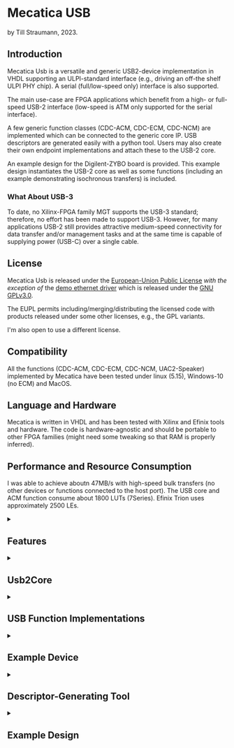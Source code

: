 # Mecatica USB

by Till Straumann, 2023.

## Introduction

Mecatica Usb is a versatile and generic USB2-device implementation in
VHDL supporting an ULPI-standard interface (e.g., driving an off-the shelf
ULPI PHY chip). A serial (full/low-speed only) interface is also supported.

The main use-case are FPGA applications which benefit from a high- or
full-speed USB-2 interface (low-speed is ATM only supported for the serial interface).

A few generic function classes (CDC-ACM, CDC-ECM, CDC-NCM) are implemented
which can be connected to the generic core IP. USB descriptors are generated
easily with a python tool. Users may also create their own endpoint
implementations and attach these to the USB-2 core.

An example design for the Digilent-ZYBO board is provided. This example
design instantiates the USB-2 core as well as some functions (including
an example demonstrating isochronous transfers) is included.

### What About USB-3

To date, no Xilinx-FPGA family MGT supports the USB-3 standard; therefore,
no effort has been made to support USB-3. However, for many applications
USB-2 still provides attractive medium-speed connectivity for data transfer
and/or management tasks and at the same time is capable of supplying power
(USB-C) over a single cable.

## License

Mecatica Usb is released under the [European-Union Public
License](https://joinup.ec.europa.eu/collection/eupl/eupl-text-eupl-12)
*with the exception of* the [demo ethernet driver](./example/sw/drv_fifo_eth.c)
which is released under the
[GNU GPLv3.0](https://www.gnu.org/licenses/gpl-3.0-standalone.html).

The EUPL permits including/merging/distributing the licensed code with
products released under some other licenses, e.g., the GPL variants.

I'm also open to use a different license.

## Compatibility

All the functions (CDC-ACM, CDC-ECM, CDC-NCM, UAC2-Speaker) implemented
by Mecatica have been tested under linux (5.15), Windows-10 (no ECM) and
MacOS.

## Language and Hardware

Mecatica is written in VHDL and has been tested with Xilinx and Efinix tools
and hardware. The code is hardware-agnostic and should be portable to other
FPGA families (might need some tweaking so that RAM is properly inferred).

## Performance and Resource Consumption

I was able to achieve aboutn 47MB/s with high-speed bulk transfers (no
other devices or functions connected to the host port). The USB core
and ACM function consume about 1800 LUTs (7Series). Efinix Trion uses
approximately 2500 LEs.

<details><summary><h2>
Features
</h2></summary>

The Usb2Core implements the following features:

 - Standard ULPI interface in output- and input-clock mode. Note, however,
   that I have experienced [strange problems](./doc/PROBLEMS.md) when trying
   to operate a `USB3340` PHY in input-clock mode. When I added a crystal to
   the board and strapped the device for output-clock mode these problems
   disappeared!

 - A serial full-speed (only) interface using legacy transceivers (such
   as STUSB03 or ULPI transceivers in serial mode) is also supported.
   This is useful on low-end FPGAs where meeting timing at 60MHz can
   become a challenge (especially for I/O).

 - Optionally provides access to ULPI-PHY registers via dedicated port for
   special use cases.

 - Speed negotiation (device starts as full-speed and tries to negotiate
   high-speed); low-speed is currently *not supported* (when using an ULPI
   transceiver; low-speed is supported with legacy/serial transceivers).

 - Extensible Endpoint-Zero implementation. The endpoint handles the standard
   requests (such as `SET_ADDRESS`, `GET_DESCRIPTOR` etc.) but also features
   interface ports that allow the application to handle class- or vendor-
   specific requests.

 - Handles the details of USB-2 transfers (such as retransmission, CRCs,
   (de-)fragmentation from/to max. packet size etc.) and (de-)multiplexes
   transfers to individual endpoints as (optionally) framed byte-streams.

 - Descriptors are usually hard-coded into the application. Optionally, the
   descriptors can be stored in block-ram and tweaked by the application
   (no structural changes must be performed!); this is intended, e.g. for
   tweaking an ethernet MAC address or other details.

 - Synchronous design; all signals are synchronous to the ULPI clock;
   endpoints may use an included FIFO to decouple clock domains. The
   featured functions all use such a FIFO which may be configured for
   asynchronous operation.

 - A tool written in Python is provided which makes assembling descriptors
   easy.

 - Example constraints for the ULPI interface (for output-clock and input-
   clock modes).

In addition to the `Usb2Core` a few standard functions which implement
standard USB device classes are provided. Compliant host-OS drivers should
support these functions out of the box (tested under linux, windows-10 and
macos).

 - CDC ACM function. This function presents a simple FIFO interface to the
   FPGA client firmware. The CDC ACM *LineState* and *SendBreak* capabilites
   are supported and accessible from dedicated interface ports.
   The *LineState* capability supports side-band channels (e.g., modem
   signals in both directions; events can be signalled to the host side
   via the function's interrupt endpoint).
   The capabilities may be disabled in the descriptors (which results
   in the corresponding logic to be removed from the design) in order
   to save resources.

     On the host this function can be accessed as an ordinary `tty` device.
     (Alternatively, the function may, e.g., be detached from the kernel
     driver and accessed directly using `libusb`.)

 - CDC ECM function. This function presents a simple FIFO interface to the
   FPGA client firmware and is recognized as an ethernet device on the host.
   This allows host software to leverage the power of the network stack
   (provided that some sort of networking is also implemented in the FPGA).
   ECM is supported by respective class-drivers under linux and macos.

 - CDC NCM function. This function presents the same simple FIFO interface
   as the ECM. It consumes slightly more resources than ECM but is supported
   out of the box by Windows -- which lacks an ECM-class driver. Linux and
   macos support NCM, too.

 - BADD Speaker class audio function. This is mainly demonstrating the
   implementation of an isochronous endpoint pair. Audio played on the host
   (under linux: using the vanilla `snd-usb-audio` driver) is converted
   into a `i2s` stream in the FPGA and forwarded to an audio-codec.
   This example also works with the native class-drivers under windows and
   macos.

The Mecatica Usb package also comes with an example design for the Digilent
ZYBO (first version) development board which features a Zynq-XC7Z010 device.
While this board is already old - it is the one I have and porting the design
to its successor or a similar one should be straightforward.

 - KiCAD hardware-design of an extension board hosting a USB connector
   and (USB3340) ULPI PHY device. The board uses 3 PMOD connector sites.

 - Instantiates all available functions.

     - ACM can sink/source data for throughput measurements.
     - ECM Ethernet function.
     - NCM Ethernet function.
     - BADD Speaker function forward `i2s` stream to the on-board SSM2603
       audio codec.

 - Demo software

     - Application using libusb for exercising max. throughput.
     - A trivial demo driver which implements an ethernet device
       *on the Zynq target* interfacing to the ECM or NCM FIFO is provided.
       This demonstrates and exercises the ECM (or NCM) ethernet function by
       connecting the Zynq-linux network stack to the host's networking.
       You cannot expect high performance from this driver or the
       firmware architecture. The FIFO can sustain the theoretical maximum
       speed of 60MB/s without problems but this is not a good software
       interface. Mecatica is aimed at FPGA applications - for software
       applications you'd use the PS USB interface. Interfacing the
       ethernet functions directly to sofware is a *demo only*.
     - Application to test/demo ACM modem line "interrupts" (uses
       `ioctl(IOCMIWAIT)`).

</details>

<details><summary><h2>
Usb2Core
</h2></summary>

The Usb2Core aggregates all the standard components necessary to provide
core functionality:

 - ULPI PHY Interface or full-speed only serial interface.
 - Line state monitor (speed negotiation, suspend/resume, reset from USB etc.)
 - Packet engine ((de)-fragmentation, CRC, endpoint (de)-multiplexing, packet
   sequencing and retransmission etc)
 - Endpoint Zero standard functionality

### ULPI Interface

The ULPI Interface is designed to minimize combinatorial paths and push
critical registers into IOBs when desirable. Meeting timing on low-level
devices can become non-trivial if these important design goals are not
observed.

#### Generics

A number of generics controls the properties of the ULPI interface:
<dl>
<dt>

`ULPI_EMU_MODE_G`

</dt> <dd>

  Set to `NONE` (default) when using the ULPI interface. This generic
  is used to enable the serial (non-ULPI) interface.

</dd><dt>

`ULPI_NXT_IOB_G`

</dt> <dd>

  Whether to place the register for `NXT` into an `IOB` should be `true`
  for output-clock mode and `false` for input-clock mode. In the latter case
  it is better to place this register in fabric because it leaves the tool
  more freedom to adjust hold-timing. In output-clock mode the ULPI interface
  is basically source-synchronous (in the PHY-\>FPGA direction) and placing
  this register into `IOB` is advantageous.

</dd><dt>

`ULPI_DIR_IOB_G`

</dt><dd>

  See `ULPI_DIR_NXT_IOB_G`.

</dd><dt>

`ULPI_DIN_IOB_G`

</dt><dd>

  See `ULPI_DIR_NXT_IOB_G`. Controls placing of the data-in registers.

</dd></dl>

#### Ports

<dl><dt>

`ulpiClk`

</dt><dd>

  Clock for the core. Synchronous to the ULPI interface.

</dd><dt>

`ulpiRst`

</dt><dd>

  Reset for the ULPI interface (ULPI IO block and line-state manager).
  This signal ***must not*** be asserted when the host signals a reset
  (`SE0`) condition (available in `usb2DevStatus` record) because the
  ULPI interface and line-state manager must continue operating.

<dd><dt>

`usb2Rst`

</dt><dd>

  Reset for the Usb2 engine. It is OK to assert this reset when the host
  signals a `SE0` condition.

</dd><dt>

`ulpiIb`, `ulpiOb`

</dt><dd>

  ULPI interface signals. Connect to the ULPI PHY via IO buffers. The
  `ulpiIb.dir` signal should control the direction of the data lines
  (combinatorial path). Consult the example design for more information.

</dd><dt>

`UlpiRegReq`, `UlpiRegRep` (special use-cases only)

</dt><dd>

  Interface to the ULPI PHY registers for specialized testing or debugging
  needs. Ordinary applications may ignore this interface (open); advanced
  users must consult the source code for more information.

</dd></dl>

### Serial Interface

Mecatica supports the use of legacy full- or low-speed transceivers over
a serial interface. When using this serial interface the ULPI interface
should be left unconnected (except for `ulpiClk`).

The serial interface implements (de-)serialization and (de-)bit stuffing
for the RX and TX path, respectively. The serial interface is enabled by
setting the `ULPI_EMU_MODE_G` generic to `FS_ONLY` or `LS_ONLY`, respectively.

The serial interface features an ULPI emulation layer which presents
parallel data to the USB core.

Note that the `ulpiClk` runs at the *bit-clock frequency* in serial mode,
i.e., 12MHz for full- and 1.5MHz for low-speed. This also applies to the
rest of Mecatica: all USB-processing as well as the endpoints etc. are
clocked at the bit-rate.

In addition to `ulpiClk` the serial interface requires a sampling clock
which must be phase-synchronous to the bit-clock at 4-times the bit-rate,
i.e., 48MHz for full- and 6MHz for low-speed.

#### Generics

<dl>
<dt>

`ULPI_EMU_MODE_G`

</dt> <dd>

  This generic is used to enable the serial (non-ULPI) interface.
  Set to `FS_ONLY` for full-speed and to `LS_ONLY` for low-speed,
  respectively.

</dd></dl>

#### Ports

<dl>
<dt>

  `ulpiClk`

</dt><dd>

  In serial mode the `ulpiClk` must run at the *bit-clock rate*
  instead of the usual 60MHz. I.e., 12MHz for full- and 1.5MHz for
  low-speed.

</dd></dt>

  `fslsSmplClk`

</dt><dd>

  Sampling clock used by RX clock recovery. This must be phase-
  synchronous to the bit-clock (`ulpiClk`) and run at 4-times the
  bit rate, i.e., 48MHz for full- and 6MHz for low-speed.

  When defining timing constraints keep in mind that the sampling-
  and bit-clock domains are *not* asynchronous, i.e., their crossing
  paths must be properly constrained by defining appropriate multicycle
  paths.

</dd></dt>

  `fslsIb`

</dt><dd>

  Inbound signals from the serial transceiver. These consist of the outputs
  of the differential- as well as the single-ended receivers.

</dd></dt>

  `fslsOb`

</dt><dd>

  Output signals to the serial transceiver. These consist of the
  single-ended `vp` and `vm` signals as well as the output-enable (`oe`)
  for direction-control of the transceiver. If the transceiver uses
  bi-directional pins then `oe` also controls the FPGA I/O pin direction.

</dd></dl>

### USB Status and Endpoint Interface Signals

<dl><dt>

`usb2DevStatus`

</dt><dd>

  Record holding global (and dynamic) information about the device state
  such as

  - whether remote wakeup is supported and enabled
  - Current Usb2 device state (Usb2-spec, 9.1)
  - Usb2 reset (as signalled by the host). This should be ORed with potential
    other sources of reset and propagated to the `usb2Rst` input.
  - The `halt`-related signals are for internal use only. Corresponding
    signals for endpoint use are part of the `usb2EpOb` records.

</dd><dt>

`usb2Rx` (special use-cases only)

</dt><dd>

  Record providing low-level USB information such as the current token
  being processed etc. The only member which is potentialy useful to
  applications is the frame-number info in the `pktHdr` sub-record:

  - `vld` qualifies the contents of the `pktHdr` record. Other fields
    are only valid while `vld` is asserted high.
  - `sof` is `true` if a start-of-frame packet is being received.
  - `tokDat` are the data bits associated with the token. In combination
    with `sof` the `tokDat` field conveys the frame number.

</dd><dt>

`usb2Ep0ReqParam`, `usb2Ep0CtlExt`, `usb2EpIb(0)`, `usb2EpOb(0)`

</dt><dd>

  Ports where an external agent handling control transfers directed
  to endpoint zero can be handled. Note that standard requests are
  handled internally, however, functionality (e.g., for class-
  specific requests) can be extended by connecting an external
  agent (see dedicated section for more information).

</dd><dt>

`usb2HiSpeedEn`

</dt><dd>

  Global device configuration; signals whether high-speed support
  should be enabled. In most cases this is tied to a static value.
  '1' for high-speed capable applications and '0' for full-speed
  only use cases.

</dd><dt>

`usb2RemoteWake`

</dt><dd>

  Signal remote wakeup. In order to take effect remote-wakeup must
  have been enabled by the host and marked as supported in the currently
  active configuration descriptor.

</dd><dt>

`usb2SelfPowered`

</dt><dd>

  Signal whether the device is currently self powered (for supporting
  the `GET_STATUS`request).

</dd><dt>

`usb2EpIb`, `usbEpOb`

</dt><dd>

  Array of endpoint signals. These are the main ports where endpoints are
  attached. Consult the dedicated section for more information.

</dd></dl>

### Endpoint Interface

Endpoints in Mecatica Usb are grouped in *pairs* sharing the same endpoint
address but supporting different directions (IN/OUT). It is possible that
one direction remains unused (this would be indicated by a missing desriptor
for the unused half of the pair).

The signals used for communication with endpoint pairs are grouped into
an *inbound* (signals originating at the endpoint and being read by
the Usb2Core) port (`usb2EpIb`) and an *outbound* (`usb2EpOb`) port
(signals originating in the Usb2Core and being read by the endpoints).

`usb2EpIb` and `usb2EpOb` are *arrays* with each array element connecting
to an endpoint pair. The array elements are of types `Usb2EndpPairIbType`
and `Usb2EndpPairObType`, respectively.

The signals communicated to/from the endpoints can be divided into three
groups:

 - configuration information (`config`). This record communicates information
   about the currently active configuration and interface alt-setting (such as
   the currently active 'maxPacketSize').
 - data exchange and handshake (`mstOut`, `subInp`, `mstCtl`, `bFramedInp`,
   `mstInp`, and `subOut`).
 - *Halt-feature* (`haltedInp`, `haltedOut`) and *STALL* support (`stalledInp`,
   `stalledOut`). See below for details.

#### Configuration Information

The `config` record conveys the currently active transfer-type and maximum
packet size of an endpoint pair. This also includes information whether an
endpoint is currently "running". Usb interfaces may have multiple alt-settings
and only endpoints which are part of the currently active alt-setting are
"running"; others may have to be explicitly reset. E.g., the CDC ECM specification
mandates (3.3) that when the host selects the first alt-setting (which must not
have *any* endpoints) to "recover the network aspects of a device to known states".

An endpoint shall detect if it is currently running by using the `epInpRunning()`
and `epOutRunning()` functions.

More details are explained in `Usb2Pkg.vhd`.

#### Data Exchange

Data exchange between endpoints and the `Usb2Core` is explained in the
[separate document](./doc/DataExchangeProtocol.md) and
[`Usb2Pkg.vhd`](./core/hdl/Usb2Pkg.vhd).

Note that the `mstCtl` member is for internal use only and is not used
by normal endpoints which only require

<dl>
<dt>

`mstOut` - output

</dt><dd>

  Data and handshake for *OUT*-directed endpoints.

</dd><dt>

`subInp` - output

</dt><dd>

  Handshake for *IN*-directed endpoints.

</dd><dt>

`mstInp` - input

</dt><dd>

  Data and handshake for *IN*-directed endpoints.

</dd><dt>

`subOut` - input

</dt><dd>

  Handshake for *OUT*-directed endpoints.

</dd><dt>

`bFramedInp` - input

</dt><dd>

 Configuration signal; signals the type of framing used by the endpoint.
 This is in most cases a static configuration-type signal.

</dd>
</dl>

#### Halt Feature

Mecatica Usb supports the Usb *HALT* feature (host may "halt" endpoints
via standard control requests, see 9.4.5 of the USB spec.). The respective
signals are:

<dl>
<dt>

`stalledInp`, `stalledOut` - input

</dt><dd>

  May be asserted by the endpoint to signal an error condition which causes
  the endpoint's "halt"-bit to be set. While this bit is set the core will
  reply with *STALL* acknowledge messages to the host. The halt-bit remains
  set after the `stalled` input is deasserted once the host issues a
  `CLEAR_FEATURE` request to the endpoint. The host may also set the halt-bit
  itself by issuing a `SET_FEATURE` request.

</dd><dt>

`haltedInp`, `haltedOut` - output

</dt><dd>

  Signals whether the endpoint is currently halted.

</dd>
</dl>

Consult the USB specification for more information about this feature.

### Endpoint Zero Interface

The endpoint zero interface lets functions communicate with the control
endpoint zero.

The endpoint zero interface consists of the signals

<dl>
<dt>

`usb2Ep0ReqParam` - output

</dt><dd>

  Holds the information passed by the `SETUP` phase of a control transaction.

</dd><dt>

`usb2Ep0CtlExt` - input

</dt><dd>

  Signals to `EP0` whether an external agent is able to handle the currently
  active request. This port also communicates when the agent is done handling
  the request as well as error status information.

</dd><dt>

`usb2EpIb(0)` - input

</dt><dd>

  The external agent supplies data and handshake signals during the data phase
  of a control request here.

</dd><dt>

`usb2EpOb(0)` - output

</dt><dd>

  The external agent observes data and handshake signals during the data phase
  of a control request here.

</dd>
</dl>

The `usb2EpIb(0)`/`usbEpOb(0)` pair groups the standard in- and outbound
endpoint signals. They follow the same protocol as ordinary endpoint pairs but are
only used during the data phase of endpoint-zero control transactions when an external
agent takes over handling such a transaction.

Note that the `Usb2Core` handles standard requests (such as `GET_DESCRIPTOR` etc.)
internally. The core also deals with the `SETUP` phase of all requests and stores
the setup data in the `usb2Ep0ReqParam` record.

Once the `SETUP` phase is done the core asserts `usb2Ep0ReqParam.vld` and at this
time an external agent may inspect the request parameters and decide if it wants
to handle the request. It *must* assert `ctlExt.ack` for one cycle concurrently
with or after seeing `vld` and at the same time signal with `ctlExt.err` and
`ctlExt.don` how it wants to proceed:

  | `vld` | `ack` | `err` | `don` | Semantics
  | ----- | ----- | ----- | ----- | ---------
  |   1   |   1   |   0   |   0   | Accept request, need more time to process
  |   1   |   1   |   1   |   1   | Reject request
  |   1   |   1   |   0   |   1   | Accept request, processing done

Note that the agent may take several clock cycles between 'seeing' `vld` and
asserting `ack`. Once the request has been accepted the agent is responsible
for handling an (optional) data phase which follows the protocol for endpoint
data exchanged described in the previous section. The respective signals are
bundled in `usb2EpIb(0)` and `usb2EpOb(0)`, respectively.

If the data phase is involving an *IN* endpoint (read request) then the agent
must monitor `usb2Ep0ReqParam.vld` and abort any transacion if this signal is
deasserted. This can happen if the host decides not to read all available data.

If the agent rejects the request (`don = ack = err = 1`) then the request is
passed on to the (internal) standard endpoint-zero and handled there if it
is a standard request. A *protocol-`STALL`* state is entered if the request
is found to be unsupported.

Further information is available in the comments of `Usb2Pkg.vhd`.

### Descriptors

Mecatica Usb uses a semi-static approach with regard to Usb descriptors.
The `Usb2AppCfgPkg.vhd` package declares a constant `USB2_APP_DESCRIPTORS_C`
which is a byte-array holding all descriptors. The contents of this constant
are not directly used by the Usb2Core.

The `Usb2DescPkg` also provides utility functions that can be used to navigate
the descriptors in order to extract information for configuring details of
the application via generics (the example application checks some capability bits
in the CDC ACM functional descriptor and sets certain generics based on the
outcome).

#### Generics

<dl>
<dt>

`DESCRIPTORS_G`

</dt><dd>

  The `Usb2Core` expects the descriptors to be passed as a generic (`DESCRIPTORS_G`).
  The application is expected to set this to

    DESCRIPTORS_G => USB2_APP_DESCRIPTORS_C

</dd><dt>

`DESCRIPTORS_BRAM_G`

</dt><dd>

The `UsbCore` also offers the option to store the descriptors in block ram. This
feature is enabled by setting

    DESCRIPTOR_BRAM_G => true

This may save some (minor amount of) LUTs when block ram is available. It also
let's the application *patch/overwrite* descriptors at run-time via a dedicated
port( see below).

</dd>
</dl>

#### Ports

If `DESCRIPTORS_BRAM_G = true` then a dedicated port gives access to the
descriptors (this port is ignored when `DESCRIPTOR_BRAM_G = false`):

<dl>
<dt>

`descRWClk` - input

</dt><dd>

  Clock for writing BRAM (may be asynchronous to the usb clock.

<dt>

`descRWIb`  - input

</dt><dd>

  Command port

  <dl><dt>

  `addr`

  </dt><dd>

   Address

  </dd><dt>

  `cen`

  </dt><dd>

   Clock-enable; must be asserted together with the address to cause
   a read or write operation. Read data is presented at `descRWOb` with one
   cycle of latency.

  </dd><dt>

  `wen`

  </dt><dd>

   Write-enable; must be asserted together with `cen` to issue a write
   operation.

  </dd><dt>

  `wdata`

  </dt><dd>

   The write date is presented at `wdata`.

  </dd></dl>

</dd><dt>

`descRWOb`  - output

</dt><dd>

  Read-back data (1 cycle of latency).

</dd>
</dl>

Modifying the descriptors has to be done with *great care* and only if you
know exactly what you are doing! The layout/structure of the descriptors
*must not* be changed. The use-case of this feature is tweaking special data
such as serial-numbers or MAC-addresses etc. Consult the example application.

#### Descriptor Layout

Mecatica Usb expects the descriptors to follow a certain layout. When descriptors
are generated using the python tool this layout is automatically observed.

##### Simple Device

A simple device supports no *DEVICE_QUALIFIER* descriptor. This could be a full-
speed device. It is not clear (to me) from the specification if it is "legal" for
a high-speed only device to forego a *DEVICE_QUALIFIER* descriptor. In any case,
it seems to work under linux, YMMV.

A simple device lists:

 1. The *DEVICE* descriptor
 2. A *CONFIGURATION* descriptor (followed by all *INTERFACE* and *ENDPOINT* descriptors
    etc.). Optionally, more *CONFIGURATION*, *INTERFACE* and *ENDPOINT* descriptors may
    follow.
 3. All string descriptors
 4. A special (non-Usb conformant) *SENTINEL* descriptor to mark the end of the
    table.

##### Dual-Speed Device

A fully compliant high-speed capable device supports *DEVICE_QUALIFIER* and
*OTHER_SPEED_CONFIGURATION* descriptors. Mecatica Usb expects these to be
listed in a specific order as outlined below. Note that no *OTHER_SPEED_CONFIGURATION*
descriptor is actually present but only ordinary *CONFIGURATION* descriptors.
The core automatically patches the descriptor-type of *CONFIGURATION* descriptors
of the currently inactive speed to be read as *OTHER_SPEED_CONFIGURATION*.

  1. Full-speed *DEVICE* descriptor
  2. Full-speed *DEVICE_QUALIFIER* descriptor (holding info about the high-speed
     *DEVICE* descriptor).
  3. Full-speed *CONFIGURATION* descriptor (followed by all *INTERFACE* and *ENDPOINT*
     descriptors etc.). Optionally, more full-speed *CONFIGURATION*, *INTERFACE* and
     *ENDPOINT* descriptors may follow.
  4. A special (non-Usb conformant) *SENTINEL* descriptor to mark the end of the
     full-speed section.
  5. High-speed *DEVICE* descriptor
  6. High-speed *DEVICE_QUALIFIER* descriptor (holding info about the full-speed
     *DEVICE* descriptor).
  7. High-speed *CONFIGURATION* descriptor (followed by all *INTERFACE* and *ENDPOINT*
     descriptors etc.). Optionally, more high-speed *CONFIGURATION*, *INTERFACE* and
     *ENDPOINT* descriptors may follow.
  8. String descriptors. Note that these are shared among all other descriptors.
  9. A special (non-Usb conformant) *SENTINEL* descriptor to mark the end of the
     table.


### Constraints

#### ULPI-IO Timing

Example files for constraining the ULPI I/O ports are provided for input-clock
(`ulpi_clkinp_io_timing.xdc`) as well as output-clock (`ulpi_clkout_io_timing.xdc1`)
mode. These files are pretty generic and assume worst-case timing as per the
ULPI spec. Additional files which are specialized for the USB3340 PHY device are
also present. You will have to customize any of these files for your specific
PHY and board delays.


On low-end devices it may turn out to be not completely trivial to meet timing
due to significant delays in the IO-buffers. The example design mitigates some
of this by using a MMCM to generate a phase-shifted clock which compensates for
some of the delay in the clock path.

#### Synchronizer Constraints

Designs which use the `ASYNC_G` feature of FIFO-based endpoints where the endpoint
clock is asynchronous to the ULPI-clock should add the constraint files associated
with the synchronizer structures to the design. It is *important* to set the
`SCOPE_TO_REF` property for these files in the Xilinx tool (for other vendors similar
steps may be required).

 - `Usb2CCSync.cc`; set `SCOPE_TO_REF` to `Usb2CCSync` and restrict its use to
   "implementation". This file defines a false-path for the clock-crossing signal.
 - `Usb2MboxSync.xdc`; set `SCOPE_TO_REF` to `Usb2MboxSync` and restrict its use
   to "implementation". This file defines the necessary false- and multicycle
   paths for the data crossing the synchronizer.

</details>

<details><summary><h2>
USB Function Implementations
</h2></summary>

### Generic FIFO Interface

All the CDC functions use internal FIFOs; ACM and ECM are based on `Usb2FifoEp.vhd`
which is a generic FIFO which can be used to implement other endpoints as well.
The internal implementaton of NCM is different but it offers the same FIFO interface
ports as the other CDC functions.

This FIFO interface is less complex than the endpoint interface to the `Usb2Core`.

The interface uses

 - a data port including a `LAST` flag which is asserted during the last transfer
   of a frame (only applicable if the function uses frames such as ethernet).
 - read- (`OUT` direction) or write-enable (`IN`) control signals.
 - empty (`OUT` direction) or full (`IN`) handshake signals.

In `OUT` direction data (and `LAST`) are ready and valid as soon as `empty` is deasserted.
Data are consumed by asserting `read-enable`.

In `IN` direction data octets (and `LAST`) are written while write-enable is asserted
and `full` is deasserted.

### CDC ACM Function

To the host the ACM function presents itself as a standard CDC-ACM device. Optionally,
(if enabled in the descriptors) the "line-break" and/or "line-state" features are
supported (ports are available to connect the respective signals).

The ACM function uses *unframed* data. The `LAST` marker is not supported/used. Data are
sent (`IN` direction) as soon as the fifo is empty or the maximum packet size is reached.
If data are sourced slower than they can be sent on the USB this may result in poor
efficiency and many small packets. In order to mitigate this effect the function offers
two ports (which work similar to the termios VTIME/VMIN feature):

 - fifoMinFillInp: data are accumulated in the `IN` fifo until this threshold is reached
   before a USB packet is formed.
 - fifoTimeFillInp: every time a data item is written to the FIFO a timer is reset. If
   the timer (which is clocked at the 60MHz ULPI clock rate) reaches the `fifoTimeFillInp`
   timeout data are sent on the USB even if the `fifoMinFillInp` threshold has not been
   reached yet. A timeout of all-ones results in an infinite timeout.

Thus, data can be accumulated in the FIFO until either the threshold is reached or the
timeout expires - which ever happens first.

The FIFO depth can be configured by means of generics.

While this function is supported on the host side natively by most operating systems
it should be noted that the native drivers probably are not very efficient (a typical
terminal application is not optimized for high throughput). However, as demonstrated by
the examples: it is quite straigntforward to overcome this limitation, e.g., by using
libusb to access the function.

### CDC ECM Function

The ECM function offers the same FIFO interface as the ACM. Because ethernet data are
always framed (using the `LAST` flag) the min-fill threshold and -timer are not used.

The MAC address of the function is defined in the descriptors. The example application
shows how the MAC address could be patched with a unique address (to be read, e.g., from
an EEPROM).

ECM is quite simple and offers offers ethernet connectivity to the firmware downstream
of the function (note, however, that Mecatica does not include a network stack).

The depth of the internal fifo buffer is configurable by means of generics.

The ECM function has a `carrier` input port which should be used to indicate that
the user is ready for handling network traffic (this will signal to the host side
that the ethernet interface is "running").

### CDC NCM Function

The NCM function is very similar to ECM from the firmware perspective. It does use
more FPGA resources due to its higher complexity. Unfortunately, windows does not
natively support ECM so that you may want to use NCM if interfacing to windows is
a requirement.

The NCM has a few features (such as NTB sizes and other parameters which may
help increasing efficiency) that can be tuned with generics.

The NCM function optionally (if enabled in the descriptors) supports the
`SET_NET_ADDRESS` request - however, linux currently does not.

Like ECM the NCM function also supports a `carrier` input port.

### BADD-Speaker Function

This function supports the BADD (UAC3) speaker profile. However, since only linux supports
UAC3 at this point one can also create UAC2 descriptors that are compatible with this
function (and the python tool supports this).

This function mainly serves as an example and test of an isochronous endpoint including
feedback functionality.

</details>

<details><summary><h2>
Example Device
</h2></summary>

The "Example Device" is a wrapper which instantiates all necessary
components as well as all implemented endpoints. It has ports that
connect to all the endpoints (including the control endpoint) and makes
suitable and simple interfaces available to the user.

For most applications the "Example Device" provides a 'plug-and-play'
USB solution. E.g., the ACM function -- from the viewpoint of the
firmware application -- is accessible as a simple pair of FIFOs.

Many features of the "Example Device" are configurable and where possible
the configuration settings are automatically extracted from the application's
USB descriptors which in turn are generated with a python tool.

E.g., if the descriptors do not list a NCM interface then the NCM function
is disabled in the HDL (i.e., the respective components are not instantiated)
and no FPGA resources are spent. All ports of the "Example Device" are
tied-off to suitable default values so that an instantiation of the device
with a small set of enabled features does not unnecessarily clutter
application HDL.

</details>

<details><summary><h2>
Descriptor-Generating Tool
</h2></summary>

### Overview

USB Descriptors for Mecatica are normally generated using a tool written
in python. The core of this tool resides in `scripts/Usb2Desc.py` which
features comments explaining it's use. `Usb2Desc.py` is, however, rarely
used directly as higher level scripts are available.

A brief summary of its workings shall nevertheless be given: descriptors
are represented by python classes with properties that represent items
present in a descriptor. Descriptor objects are always connected to a "context"
and their order in which they appear on USB is the order in which they
were created in the "context".

After all descriptors have been created and populated with their desired
values the context is "wrapped-up". During this step some automatically
generated information (e.g., enumeration of interfaces and endpoints etc.)
is inserted.

Eventually, the tool generates VHDL code for the body of the VHDL package
`AppCfgPkg`. This VHDL file must be included with the set of files handed
to the FPGA toolchain. For convenience the VHDL is annotated with comments
that are helpful when details need to be inspected.

### High-Level Scripts

The higher-level scripts are intended to generate suitable descriptors
for the Mecatica "Example Device" (which is of quite generic use, see
above). `example/py/ExampleDevDesc.py` provides a function that
creates customized descriptors for the "Example Device" based on a
number of parameters. Many of these influence the instantiation of
subcomponents in the "Example Device" and can be used to "prune"
functionality in order to save resources.

The configuration of the Example Device is defined by the user
in a YAML file; consult the example file for all the possible
options.

Finally, there is the `example/py/genAppCfgPkgBody.py` script which is
a CLI-style driver for `ExampleDevDesc.py`. It can be executed from a
shell and accepts options (use `-h` for help) and a YAML file from
which all configurable parameters are extracted.

Note that the default output file path is set such that the generated
VHDL ends up as `<script_location>/../example/hdl/AppCfgPkgBody.vhd`.
Thus, unless you plan to create the Zynq example design you must make
sure to use `-f` to generate the file in the desired location and with
the desired name.

Note also that you *must* provide a suitable vendor/product ID; the
tool has not set a default.

Use

      example/py/genAppCfgPkgBody.py -h

for a summary of the available options.

The user's YAML file is validated against a JSON schema (schema.json)
in order to catch typing errors and missing parameters.

</details>

<details><summary><h2>
Example Design
</h2></summary>

### Zynq Platform with Example Device

#### Extension Board

The hardware design of a simple extension board for the ZYBO (v1) is
available in the `kicad` subdirectory. The extension board hosts a
USB3340 ULPI PHY, a clock and a micro-USB connector. It connects to
three PMOD sites on the ZYBO (JB, JC and JD). The board can be configured
for UPLI input-clock or output-clock mode. Note that [problems](./doc/PROBLEMS.md)
with input-clock mode which disappeared when I populated the clock
generator and strapped the board for clock-output mode.

Unfortunately no suitable clock-capable input is routed from the Zynq
to the PMOD sites. Thus, we have to use an ordinary input for shipping
the clock which will cause Vivado to complain. I didn't experience
problems (60MHz is not that high of a frequency) but I did have to do
some phase shifting in a MMCM.

### Device Functions

### Building the Example Design

#### Generate the Descriptors

As a first step you must generate the VHDL package body which defines the
Usb descriptors for the project.

  1. chdir to the `example` subdirectory
  2. run the python script providing a Usb product ID and optionally a
     vendor id (by default the [0x1209](https://pid.codes) vendor ID is used).

     **_You may use the [0x0001](https://pid.codes/1209/0001/) for private testing
     only. Do not redistribute hardware/firmware using this ID!_**

         py/genAppCfgPkgBody.py ExampleDevice.yaml

     The tool supports a number of other options (use `-h` for help). In particular,
     you may disable individual functions (and reduce the amount of resources used).
     The VHDL code extracts all the necessary information from the descriptors and
     configures itself to support only the functions and features present in the
     descriptors.

#### Generate the Vivado Project

A [tcl script](./example/tcl/Usb2Example.tcl) creates the Vivado project for
the example design.

  1. chdir to the `example` directory.
  2. run vivado in batch mode using the script:

         vivado -mode tcl -source tcl/Usb2Example.tcl -tclargs --ulpi-clk-mode-inp 0

     this will create the project for the ULPI output-clock mode (which is also the
     default).

Once the project has been created you may start vivado in GUI mode, navigate to the
project and open it. Proceed to synthesizing, implementing and eventually producing a
bit-file which should be loaded on the target via JTAG or linux on the Zynq target.

### Test Software

Once the firmware is loaded on the target and the PMOD extension board is connected
to a host with a Usb cable the device should be detected by the host:

    $ lsusb -s 1:9
    Bus 001 Device 009: ID 1209:0001 Generic pid.codes Test PID


#### Testing the ACM Device

##### Terminal Loopback Mode

The CDC ACM device should be automatically recognized by linux and bound to the
`cdc-acm` kernel driver which should make a `/dev/ttyACM0` or similar device
available. You can use e.g., `minicom` to test this device. As soon as the
firmware detects the DTR modem control it enables "loopback" on the target
which means that any characters typed into `minicom` will be echoed back.

The "line break" feature is also supported. Type `<Ctrl-A> F` into minicom
and you should see one of the LEDs on the ZYBO board blink.

##### Throughput Test

It is now time to see how much thoughput we can achieve. For this test we
use the `sw/blktst.c` program which uses `libusb-1.0` to communicate with
the device. The program attempts to unbind the `cdc-acm` kernel driver during
initialization. It may be necessary to tweak permissions or to manually unbind
the kernel driver (as root), YMMV.

First you have to compile the `blktst.c` program (on the host system). You
need a C-compiler and libusb-1.0 (with headers). The [`Makefile`](./example/sw/Makefile)
helps with this process:

  1. `chdir example/sw`
  2. `make blktst`

The `blktst` program puts the endpoint into "blast" mode. In this
mode the endpoint discards all incoming data (after reading it) and it
feeds the *OUT* endpoint with an incrementing counter value at the maximum
rate (60MB/s in high-speed, 1.5MB/s in full-speed mode).

`blktst` uses an ample amount of buffer space and schedules bulk-read
(or bulk-write) operations in order to saturate the connection. It transfers
data during several seconds and measures the achieved throughput.

    $ ./blktst -P 0x0001
    High-speed device.
    Successfully transferred (reading) 104857600 bytes in  2.211 s (47.418 MB/s)

(using the product ID you built the firmware with) exercises the *IN* endpoint.
You may try the *OUT* (writing) direction:

    $ ./blktst -P 0x0001 -w
    High-speed device.
    Successfully transferred (writing) 104857600 bytes in  2.286 s (45.874 MB/s)

If `lsusb` lists the device but `blktst` is unable to find or open it then the
most likely cause is lack of the necessary permission. Try running as root
and/or add suitable udev rules (how to do that is beyond the scope of this
document).

##### Important Notes Regarding Throughput

While the native CDC-ACM `tty` driver is useful for low-performance applications
because it gives access to the device using ordinary tty software you will *never*
be able to achieve reasonable throughput with this driver due to the very small buffer
space it uses. Throughput was 100-times less than with the `blktst` program.

Also, keep in mind that the USB is a *bus* and that *all functions* as well as other
devices connected to the same port share bandwidth. Even unused functions may use
a noticeable amount of bandwidth if the host has to periodically poll them for activity.

It is best to unbind any drivers from all other functions and unplug other devices
when performing the throughput test.

#### Testing the ECM Device

The ECM device is supported by the standard linux `cdc_ether` driver which presents
an ethernet device on the host system and connects it to the host networking stack.

In the firmware the ECM device presents a FIFO interface which could be connected
to an in-firmware networking IP. We don't have to burden the example design on the
Zynq device with adding such an IP since there is a complete (software) networking
stack available on the Zynq/ZYBO target (assuming you have linux installed there).

There is a trivial [driver](./example/sw/drv_fifo_eth.c) available which talks to the
ECM device's FIFO interface via AXI and presents an ethernet device *on the target
linux system*. Note that this is a driver which must be cross-compiled and loaded
on the *target*. Also note that this is an extremely inefficient driver. It's for
*demonstration*.

Edit the [Makefile](./example/sw/Makefile) or add a `./example/sw/config-local.mk`
file and define the path to the (target) kernel sources:

    KERNELDIR := /path/to/TARGET/kernel/source/top/
    CROSS_COMPILE := arm-linux-

if you cross-compiler uses a different prefix then modify the definition accordingly.
You can now build the module:

    make modules

You then must load this module on the target and bind the driver
to a suitable platform device which covers the address-range and interrupt
used by the FIFO. Discussion the details of the necessary device-tree entries
etc. is beyond the scope of this document but a snippet is provided here for
illustration:

    ps7-axisub2@43c02000 {
        compatible = "usbExampleFifoEth";
        reg = <0x430c02000 0x1000>;
        interrupt-parent = <&intc>;
        interrupts = <0 31 4>;
    };

Once you have successfully bound this driver you should be able to bring
both interfaces (on the target and the host) up and after assigning IP addresses
they should be able to communicate!

I have successfully tested this under linux and macos. Windows does not have
a native CDC-ECM driver, unfortunately.

#### Testing the NCM Device

The NCM device is supported by the standard linux `cdc_ncm` driver. On the Zynq
it is supported by the same `drv_fifo_eth.ko` demo driver and works exactly the
same way as the ECM device. On the host, NCM is supported by linux, windows and
macos.

#### Testing the BADD Speaker Device

The BADD Speaker device implements a simple audio device that follows the
"Basic Audio Device Definition (v3) - Speaker Profile" and is supported by
the standard linux `usb_snd_audio` driver. Alternatively, the python tool
can generate slightly more complex descriptors conforming to the UAC-2
specification. The `genAppCfgPkgBody.py` script uses this option by default.
It has the advantage that the example works under windows and macos, too.
Neither of these OSes supports UAC-3 (only linux does).

On the target the firmware converts the audio stream into a I2S signal
which drives the SSM2603 audio codec chip on the ZYBO board. By default
the firmware is configured for 24-bit stereo samples at 48kHz.

#### Initialization via I2C

The SSM2603 chip has to be initialized via i2c (not to be confused with
i2s which transfers the sound samples). The demo design does not contain
i2c firmware which means that

  - i2c initialization is performed with the *target software* program
    [`ssm2603`](./example/sw/ssm2603.c).
  - adjusting the volume and muting is not supported. While the endpoint
    provides the respective ports there is no i2c support to propagate
    the volume adjustments to the ssm2603 via i2c.

Build the `ssm2603` program (assuming you have a cross-compiler set up):

    chdir example/sw
    make ssm2603

Then you must install this program on the target somehow and run it there
to enable master mode (at 48kHz, 24-bit stereo). Note that the `i2d-dev`
driver must be loaded.

    # modprobe i2c-dev
    # ssm2603 -U

At this point you should be able to play audio from the host. Sometimes
I have to run `ssm2603 -U` twice or I hear scrambled audio. Probably I
got some delay timng in that program wrong.

I had actually modified my ZYBO board in the past and loaded the optional
crystal:

  - loaded 12.288MHz crystal X1
  - loaded C46, C47
  - removed R129

By default the sound chip's MCLK is generated by the FPGA (12.000MHz) which
results in a jittery and poor audio clock. By using a crystal we have -- in
addition to better audio -- a truly asynchronous audio clock which can exercise
the audio feedback stream. With the 12Mhz clock being synchronous to the
USB clock the audio stream is de-facto synchronous and would work without
feedback.

Note that when running with a 12.288MHz reference the initialization of the audio
chip must be slightly different. The clock difference to 12.000MHz is too big
to be compensated by the audio feedback and distortion will result (in addition
to the wrong pitch of the audio).

    # ssm2603 -M

configures the chip for a 12.288Mhz clock.

</details>
